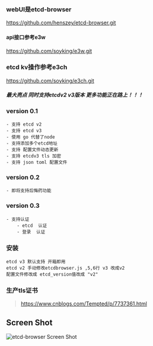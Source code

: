 ### webUI是etcd-browser
https://github.com/henszey/etcd-browser.git
#### api接口参考e3w
https://github.com/soyking/e3w.git
### etcd kv操作参考e3ch
https://github.com/soyking/e3ch.git

##### 最大亮点 同时支持etcdv2 v3版本 更多功能正在路上！！！

### version 0.1
    - 支持 etcd v2
    - 支持 etcd v3
    - 使用 go 代替了node
    - 支持添加多个etcd地址
    - 支持 配置文件动态更新
    - 支持 etcdv3 tls 加密
    - 支持 json toml 配置文件 

### version 0.2
    - 即将支持后悔药功能

### version 0.3
    - 支持认证
        - etcd  认证
        - 登录  认证
### 安装
    etcd v3 默认支持 开箱即用
    etcd v2 手动修改etcdbrowser.js ,5,6行 v3 改成v2
    配置文件修改成 etcd_version值改成 "v2"

### 生产tls证书
> https://www.cnblogs.com/Tempted/p/7737361.html

## Screen Shot
![etcd-browser Screen Shot](http://henszey.github.io/etcd-browser/images/etcdbrowser.png)